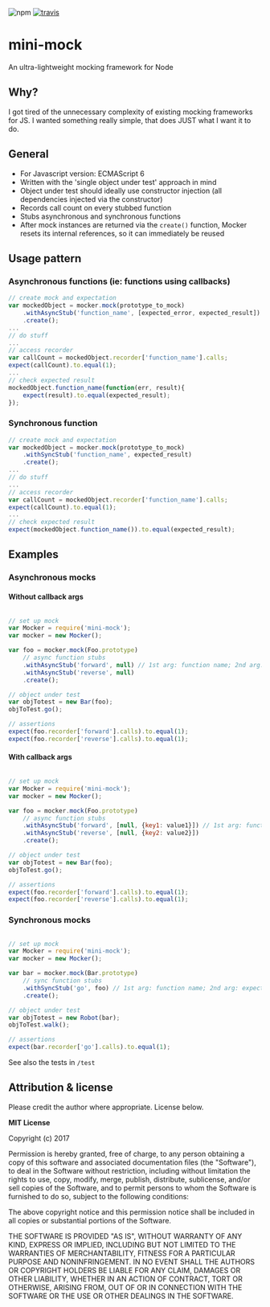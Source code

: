 ![npm](https://badge.fury.io/js/mini-mock.svg)
[![travis](https://travis-ci.org/leebow/mini-mock.svg?branch=master)](https://travis-ci.org/leebow/mini-mock)

# mini-mock
An ultra-lightweight mocking framework for Node

## Why?
I got tired of the unnecessary complexity of existing mocking frameworks for JS. I wanted something really simple, that does
JUST what I want it to do.

## General
- For Javascript version: ECMAScript 6
- Written with the 'single object under test' approach in mind
- Object under test should ideally use constructor injection (all dependencies injected via the constructor)
- Records call count on every stubbed function
- Stubs asynchronous and synchronous functions
- After mock instances are returned via the `create()` function, Mocker resets its internal references, so it can immediately be reused

## Usage pattern

### Asynchronous functions (ie: functions using callbacks)

```javascript
// create mock and expectation
var mockedObject = mocker.mock(prototype_to_mock)
    .withAsyncStub('function_name', [expected_error, expected_result])
    .create();
...
// do stuff
...
// access recorder
var callCount = mockedObject.recorder['function_name'].calls;
expect(callCount).to.equal(1);
...
// check expected result
mockedObject.function_name(function(err, result){
    expect(result).to.equal(expected_result);
});

```
### Synchronous function

```javascript
// create mock and expectation
var mockedObject = mocker.mock(prototype_to_mock)
    .withSyncStub('function_name', expected_result)
    .create();
...
// do stuff
...
// access recorder
var callCount = mockedObject.recorder['function_name'].calls;
expect(callCount).to.equal(1);
...
// check expected result
expect(mockedObject.function_name()).to.equal(expected_result);

```

## Examples

### Asynchronous mocks

#### Without callback args

```javascript

// set up mock
var Mocker = require('mini-mock');
var mocker = new Mocker();

var foo = mocker.mock(Foo.prototype)
    // async function stubs
    .withAsyncStub('forward', null) // 1st arg: function name; 2nd arg: callback arguments (null in this case)
    .withAsyncStub('reverse', null)
    .create();

// object under test
var objTotest = new Bar(foo);
objToTest.go();

// assertions
expect(foo.recorder['forward'].calls).to.equal(1);
expect(foo.recorder['reverse'].calls).to.equal(1);

```

#### With callback args

```javascript

// set up mock
var Mocker = require('mini-mock');
var mocker = new Mocker();

var foo = mocker.mock(Foo.prototype)
    // async function stubs
    .withAsyncStub('forward', [null, {key1: value1}]) // 1st arg: function name; 2nd arg: callback arguments (null error; object result)
    .withAsyncStub('reverse', [null, {key2: value2}])
    .create();

// object under test
var objTotest = new Bar(foo);
objToTest.go();

// assertions
expect(foo.recorder['forward'].calls).to.equal(1);
expect(foo.recorder['reverse'].calls).to.equal(1);

```

### Synchronous mocks

```javascript

// set up mock
var Mocker = require('mini-mock');
var mocker = new Mocker();

var bar = mocker.mock(Bar.prototype)
    // sync function stubs
    .withSyncStub('go', foo) // 1st arg: function name; 2nd arg: expected result
    .create();

// object under test
var objTotest = new Robot(bar);
objToTest.walk();

// assertions
expect(bar.recorder['go'].calls).to.equal(1);

```

See also the tests in `/test`


## Attribution & license

Please credit the author where appropriate. License below.

**MIT License**

Copyright (c) 2017

Permission is hereby granted, free of charge, to any person obtaining a copy
of this software and associated documentation files (the "Software"), to deal
in the Software without restriction, including without limitation the rights
to use, copy, modify, merge, publish, distribute, sublicense, and/or sell
copies of the Software, and to permit persons to whom the Software is
furnished to do so, subject to the following conditions:

The above copyright notice and this permission notice shall be included in all
copies or substantial portions of the Software.

THE SOFTWARE IS PROVIDED "AS IS", WITHOUT WARRANTY OF ANY KIND, EXPRESS OR
IMPLIED, INCLUDING BUT NOT LIMITED TO THE WARRANTIES OF MERCHANTABILITY,
FITNESS FOR A PARTICULAR PURPOSE AND NONINFRINGEMENT. IN NO EVENT SHALL THE
AUTHORS OR COPYRIGHT HOLDERS BE LIABLE FOR ANY CLAIM, DAMAGES OR OTHER
LIABILITY, WHETHER IN AN ACTION OF CONTRACT, TORT OR OTHERWISE, ARISING FROM,
OUT OF OR IN CONNECTION WITH THE SOFTWARE OR THE USE OR OTHER DEALINGS IN THE
SOFTWARE.
